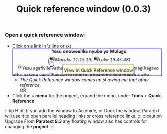 ﻿---
title: Quick reference window (0.0.3)
---
### Open a quick reference window:

-  Click on a link in \\r line or \\xt  
    ![](../media/274d81a5b15e48f30ec87406fef98fba.png)
    -  *The Quick Reference window comes up showing me that other reference*.  
    OR  
-  Click the **≡ menu**  for the project, expand the menu, under **Tools** \> **Quick Reference**

:::tip
Hint: If you add the window to Autohide, or Dock the window, Paratext will use it to open parallel heading links or cross reference links.
:::
:::caution Upgrade
From **Paratext 9.3** any floating window also has controls for changing the **project**.
:::